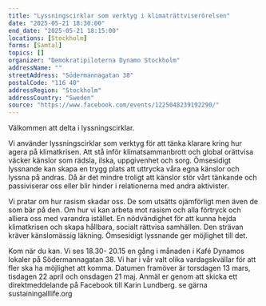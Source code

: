 ```yaml
---
title: "Lyssningscirklar som verktyg i klimaträttviserörelsen"
date: "2025-05-21 18:30:00"
end_date: "2025-05-21 18:15:00"
locations: [Stockholm]
forms: [Samtal]
topics: []
organizer: "Demokratipiloterna Dynamo Stockholm"
addressName: ""
streetAddress: "Södermannagatan 38"
postalCode: "116 40"
addressRegion: "Stockholm"
addressCountry: "Sweden"
source: "https://www.facebook.com/events/1225048239192290/"
---
```

Välkommen att delta i lyssningscirklar.

Vi använder lyssningscirklar som verktyg för att tänka klarare kring hur agera på klimatkrisen. Att stå inför klimatsammanbrott och global orättvisa väcker känslor som rädsla, ilska, uppgivenhet och sorg. Ömsesidigt lyssnande kan skapa en trygg plats att uttrycka våra egna känslor och lyssna på andras. Då är det mindre troligt att känslor stör vårt tänkande och passiviserar oss eller blir hinder i relationerna med andra aktivister.


Vi pratar om hur rasism skadar oss. De som utsätts ojämförligt men även de som bär på den. Om hur vi kan arbeta mot rasism och alla förtryck och alliera oss med varandra istället. En nödvändighet för att kunna hejda klimatkrisen och skapa hållbara, socialt rättvisa samhällen. Den strävan kräver känslomässig läkning. Ömsesidigt lyssnande ger möjlighet till det.


Kom när du kan. Vi ses 18.30- 20.15 en gång i månaden i Kafé Dynamos lokaler på Södermannagatan 38.  Vi har i vår valt olika vardagskvällar för att fler ska ha möjlighet att komma. Datumen framöver är torsdagen 13 mars, tisdagen 22 april och onsdagen 21 maj. Anmäl er genom att skicka ett direktmeddelande på Facebook till Karin Lundberg.
se gärna sustainingalllife.org

